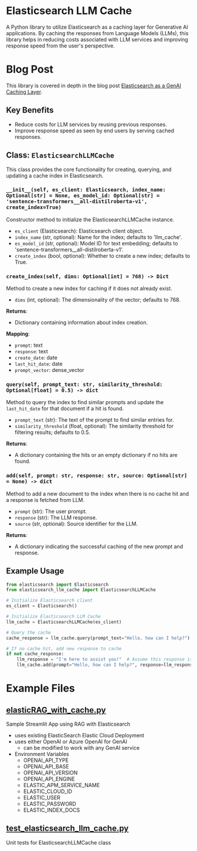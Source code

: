 # Elasticsearch LLM Cache
A Python library to utilize Elasticsearch as a caching layer for Generative AI applications. By caching the responses from Language Models (LLMs), this library helps in reducing costs associated with LLM services and improving response speed from the user's perspective.

# Blog Post
This library is covered in depth in the blog post [Elasticsearch as a GenAI Caching Layer](https://www.elastic.co/search-labs/elasticsearch-as-a-genai-caching-layer).

## Key Benefits
- Reduce costs for LLM services by reusing previous responses.
- Improve response speed as seen by end users by serving cached responses.

## Class: `ElasticsearchLLMCache`
This class provides the core functionality for creating, querying, and updating a cache index in Elasticsearch.

### `__init__(self, es_client: Elasticsearch, index_name: Optional[str] = None, es_model_id: Optional[str] = 'sentence-transformers__all-distilroberta-v1', create_index=True)`
Constructor method to initialize the ElasticsearchLLMCache instance.

- `es_client` (Elasticsearch): Elasticsearch client object.
- `index_name` (str, optional): Name for the index; defaults to 'llm_cache'.
- `es_model_id` (str, optional): Model ID for text embedding; defaults to 'sentence-transformers__all-distilroberta-v1'.
- `create_index` (bool, optional): Whether to create a new index; defaults to True.

### `create_index(self, dims: Optional[int] = 768) -> Dict`
Method to create a new index for caching if it does not already exist.

- `dims` (int, optional): The dimensionality of the vector; defaults to 768.

**Returns**:
- Dictionary containing information about index creation.

**Mapping**:
- `prompt`: text
- `response`: text
- `create_date`: date
- `last_hit_date`: date
- `prompt_vector`: dense_vector

### `query(self, prompt_text: str, similarity_threshold: Optional[float] = 0.5) -> dict`
Method to query the index to find similar prompts and update the `last_hit_date` for that document if a hit is found.

- `prompt_text` (str): The text of the prompt to find similar entries for.
- `similarity_threshold` (float, optional): The similarity threshold for filtering results; defaults to 0.5.

**Returns**:
- A dictionary containing the hits or an empty dictionary if no hits are found.

### `add(self, prompt: str, response: str, source: Optional[str] = None) -> dict`
Method to add a new document to the index when there is no cache hit and a response is fetched from LLM.

- `prompt` (str): The user prompt.
- `response` (str): The LLM response.
- `source` (str, optional): Source identifier for the LLM.

**Returns**:
- A dictionary indicating the successful caching of the new prompt and response.

## Example Usage
```python
from elasticsearch import Elasticsearch
from elasticsearch_llm_cache import ElasticsearchLLMCache

# Initialize Elasticsearch client
es_client = Elasticsearch()

# Initialize Elasticsearch LLM Cache
llm_cache = ElasticsearchLLMCache(es_client)

# Query the cache
cache_response = llm_cache.query(prompt_text="Hello, how can I help?")

# If no cache hit, add new response to cache
if not cache_response:
    llm_response = "I'm here to assist you!"  # Assume this response is fetched from LLM
    llm_cache.add(prompt="Hello, how can I help?", response=llm_response)
   ```

# Example Files
## [elasticRAG_with_cache.py](elasticRAG_with_cache.py)
Sample Streamlit App using RAG with Elasticsearch

- uses existing ElasticSearch Elastic Cloud Deployment
- uses either OpenAI or Azure OpenAI for GenAI
  - can be modified to work with any GenAI service
- Environment Variables
  - OPENAI_API_TYPE
  - OPENAI_API_BASE
  - OPENAI_API_VERSION
  - OPENAI_API_ENGINE
  - ELASTIC_APM_SERVICE_NAME
  - ELASTIC_CLOUD_ID
  - ELASTIC_USER
  - ELASTIC_PASSWORD
  - ELASTIC_INDEX_DOCS

## [test_elasticsearch_llm_cache.py](test_elasticsearch_llm_cache.py)
Unit tests for ElasticsearchLLMCache class
